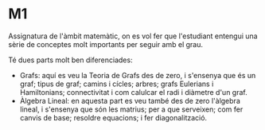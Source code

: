 # M1
Assignatura de l'àmbit matemàtic, on es vol fer que l'estudiant entengui una sèrie de conceptes molt importants per seguir amb el grau.

Té dues parts molt ben diferenciades: 
- Grafs:  aquí es veu la Teoria de Grafs des de zero, i s'ensenya que és un graf; tipus de graf; camins i cícles; arbres; grafs Eulerians i Hamiltonians; connectivitat i com calulcar el radi i diàmetre d'un graf. <br>
- Àlgebra Lineal:  en aquesta part es veu també des de zero l'àlgebra lineal, i s'ensenya que són les matrius; per a que serveixen; com fer canvis de base; resoldre equacions; i fer diagonalització. 
